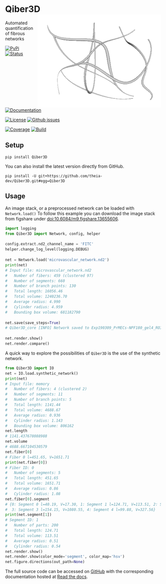 # Qiber3D <img src='https://github.com/theia-dev/Qiber3D/raw/master/docs/img/synthetic_animation_silver.gif' align="right"/>
Automated quantification of fibrous networks

[![PyPi](https://img.shields.io/pypi/v/qiber3d.svg?style=for-the-badge)](https://pypi.org/project/Qiber3D/)
[![Status](https://img.shields.io/pypi/status/qiber3d.svg?style=for-the-badge)](https://pypi.org/project/Qiber3D/)

[![Documentation](https://img.shields.io/readthedocs/qiber3d.svg?style=for-the-badge)](https://Qiber3D.readthedocs.io)

[![License](https://img.shields.io/github/license/theia-dev/qiber3d.svg?style=for-the-badge)](https://github.com/theia-dev/Qiber3D/blob/master/LICENSE.txt)
[![Github issues](https://img.shields.io/github/issues/theia-dev/qiber3d.svg?style=for-the-badge)](https://github.com/theia-dev/Qiber3D/issues)

[![Coverage](https://img.shields.io/codecov/c/gh/theia-dev/Qiber3D?token=UCNHVP172J&style=for-the-badge)](https://app.codecov.io/gh/theia-dev/Qiber3D)
[![Build](https://img.shields.io/github/workflow/status/theia-dev/Qiber3D/Qiber3D.svg?style=for-the-badge)](https://github.com/theia-dev/Qiber3D/actions/workflows/test-Qiber3D.yml)


## Setup
    pip install Qiber3D
    
You can also install the latest version directly from GitHub.

    pip install -U git+https://github.com/theia-dev/Qiber3D.git#egg=Qiber3D

    
## Usage

An image stack, or a preprocessed network can be loaded with ``Network.load()``
To follow this example you can download the image stack from figshare under [doi:10.6084/m9.figshare.13655606](https://doi.org/10.6084/m9.figshare.13655606).

```python
import logging
from Qiber3D import Network, config, helper

config.extract.nd2_channel_name = 'FITC'
helper.change_log_level(logging.DEBUG)

net = Network.load('microvascular_network.nd2')
print(net)
# Input file: microvascular_network.nd2
#   Number of fibers: 459 (clustered 97)
#   Number of segments: 660
#   Number of branch points: 130
#   Total length: 16056.46
#   Total volume: 1240236.70
#   Average radius: 4.990
#   Cylinder radius: 4.959
#   Bounding box volume: 681182790

net.save(save_steps=True)
# Qiber3D_core [INFO] Network saved to Exp190309_PrMECs-NPF180_gel4_ROI-c.qiber

net.render.show()
net.render.compare()
```

A quick way to explore the possibilities of ``Qiber3D`` is the use of the synthetic network.
```python
from Qiber3D import IO
net = IO.load.synthetic_network()
print(net)
# Input file: memory
#   Number of fibers: 4 (clustered 2)
#   Number of segments: 11
#   Number of branch points: 5
#   Total length: 1141.44
#   Total volume: 4688.67
#   Average radius: 0.936
#   Cylinder radius: 1.143
#   Bounding box volume: 806162
net.length
# 1141.437678088988
net.volume
# 4688.667104530579
net.fiber[0]
# Fiber 0 l=451.65, V=1651.71
print(net.fiber[0])
# Fiber ID: 0
#   Number of segments: 5
#   Total length: 451.65
#   Total volume: 1651.71
#   Average radius: 0.86
#   Cylinder radius: 1.08
net.fiber[0].segment
# {0: Segment 0 l=40.19, V=17.30, 1: Segment 1 l=124.71, V=113.51, 2: Segment 2 l=32.72, V=112.79, 
#  3: Segment 3 l=154.15, V=1080.55, 4: Segment 4 l=99.88, V=327.56}
print(net.segment[1])
# Segment ID: 1
#   Number of parts: 200
#   Total length: 124.71
#   Total volume: 113.51
#   Average radius: 0.51
#   Cylinder radius: 0.54
net.render.show()
net.render.show(color_mode='segment', color_map='hsv')
net.figure.directions(out_path=None)
```

The full source code can be accessed on [GitHub](https://github.com/theia-dev/Qiber3D) with the corresponding documentation hosted at [Read the docs](https://Qiber3D.readthedocs.io).
